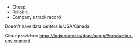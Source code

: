 - Cheap.
- Reliable.
- Company's track record. 

Doesn't have data centers in USA/Canada. 

Cloud providers: https://kubernetes.io/docs/setup/#production-environment